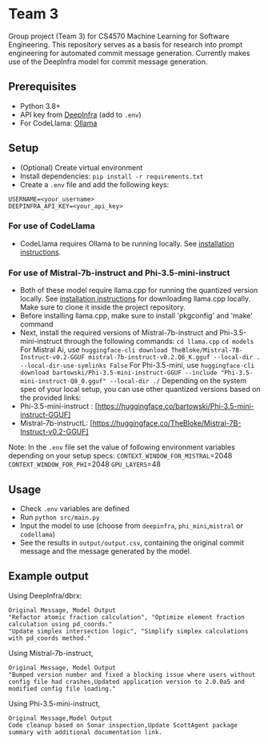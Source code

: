 # Team 3
Group project (Team 3) for CS4570 Machine Learning for Software Engineering. This repository serves as a basis for research into prompt engineering for automated commit message generation. Currently makes use of the DeepInfra model for commit message generation.

## Prerequisites
- Python 3.8+
- API key from [DeepInfra](https://deepinfra.com/) (add to `.env`)
- For CodeLlama: [Ollama](https://ollama.com/)

## Setup
- (Optional) Create virtual environment
- Install dependencies: `pip install -r requirements.txt`
- Create a `.env` file and add the following keys:
```
USERNAME=<your_username>
DEEPINFRA_API_KEY=<your_api_key>
```

### For use of CodeLlama
- CodeLlama requires Ollama to be running locally. See [installation instructions](https://ollama.com/).

### For use of Mistral-7b-instruct and Phi-3.5-mini-instruct
- Both of these model require llama.cpp for running the quantized version locally. See [installation instructions](https://github.com/ggerganov/llama.cpp/blob/master/docs/build.md) for downloading llama.cpp locally. Make sure to clone it inside the project repository.
- Before installing llama.cpp, make sure to install 'pkgconfig' and 'make' command
- Next, install the required versions of Mistral-7b-instruct and Phi-3.5-mini-instruct through the following commands:
   `cd llama.cpp`
   `cd models`
For Mistral Ai, use `huggingface-cli download TheBloke/Mistral-7B-Instruct-v0.2-GGUF mistral-7b-instruct-v0.2.Q6_K.gguf --local-dir . --local-dir-use-symlinks False`
For Phi-3.5-mini, use `huggingface-cli download bartowski/Phi-3.5-mini-instruct-GGUF --include "Phi-3.5-mini-instruct-Q8_0.gguf" --local-dir ./`
Depending on the system spec of your local setup, you can use other quantized versions based on the provided links: 
- Phi-3.5-mini-instruct : [https://huggingface.co/bartowski/Phi-3.5-mini-instruct-GGUF]
- Mistral-7b-instructL: [https://huggingface.co/TheBloke/Mistral-7B-Instruct-v0.2-GGUF]

Note: In the `.env` file set the value of following environment variables depending on your setup specs: 
`CONTEXT_WINDOW_FOR_MISTRAL`=2048
`CONTEXT_WINDOW_FOR_PHI`=2048
`GPU_LAYERS`=48

## Usage
- Check `.env` variables are defined
- Run `python src/main.py`
- Input the model to use (choose from `deepinfra`, `phi_mini`,`mistral` or `codellama`)
- See the results in `output/output.csv`, containing the original commit message and the message generated by the model.

## Example output
Using DeepInfra/dbrx:
```
Original Message, Model Output
"Refactor atomic fraction calculation", "Optimize element fraction calculation using pd_coords."
"Update simplex intersection logic", "Simplify simplex calculations with pd_coords method."
```
Using Mistral-7b-instruct,
```
Original Message, Model Output
"Bumped version number and fixed a blocking issue where users without config file had crashes,Updated application version to 2.0.0a5 and modified config file loading."
```
Using Phi-3.5-mini-instruct,
```
Original Message,Model Output
Code cleanup based on Sonar inspection,Update ScottAgent package summary with additional documentation link.
```
